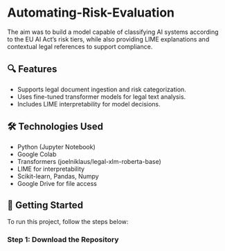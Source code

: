 # Automating-Risk-Evaluation
The aim was to build a model capable of classifying AI systems according to the EU AI Act’s risk tiers, while also providing LIME explanations and contextual legal references to support compliance.

## 🔍 Features

- Supports legal document ingestion and risk categorization.
- Uses fine-tuned transformer models for legal text analysis.
- Includes LIME interpretability for model decisions.

## 🛠 Technologies Used

- Python (Jupyter Notebook)
- Google Colab
- Transformers (joelniklaus/legal-xlm-roberta-base)
- LIME for interpretability
- Scikit-learn, Pandas, Numpy
- Google Drive for file access

## 🚀 Getting Started

To run this project, follow the steps below:

### Step 1: Download the Repository
